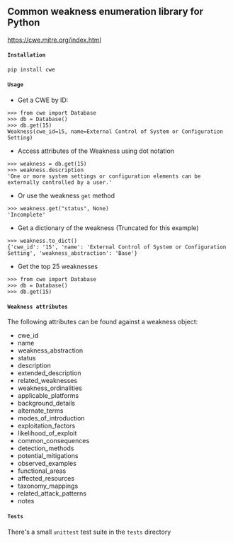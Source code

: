 ## Common weakness enumeration library for Python

https://cwe.mitre.org/index.html

#### `Installation`

```sh
pip install cwe
```

#### `Usage`

- Get a CWE by ID:

```pycon
>>> from cwe import Database
>>> db = Database()
>>> db.get(15)
Weakness(cwe_id=15, name=External Control of System or Configuration Setting)
```

- Access attributes of the Weakness using dot notation

```pycon
>>> weakness = db.get(15)
>>> weakness.description
'One or more system settings or configuration elements can be externally controlled by a user.'
```

- Or use the weakness `get` method

```pycon
>>> weakness.get("status", None)
'Incomplete'
```

- Get a dictionary of the weakness (Truncated for this example)

```pycon
>>> weakness.to_dict()
{'cwe_id': '15', 'name': 'External Control of System or Configuration Setting', 'weakness_abstraction': 'Base'}
```

- Get the top 25 weaknesses

```pycon
>>> from cwe import Database
>>> db = Database()
>>> db.get(15)
```

#### `Weakness attributes`

The following attributes can be found against a weakness object:

- cwe_id
- name
- weakness_abstraction
- status
- description
- extended_description
- related_weaknesses
- weakness_ordinalities
- applicable_platforms
- background_details
- alternate_terms
- modes_of_introduction
- exploitation_factors
- likelihood_of_exploit
- common_consequences
- detection_methods
- potential_mitigations
- observed_examples
- functional_areas
- affected_resources
- taxonomy_mappings
- related_attack_patterns
- notes

#### `Tests`

There's a small `unittest` test suite in the `tests` directory
